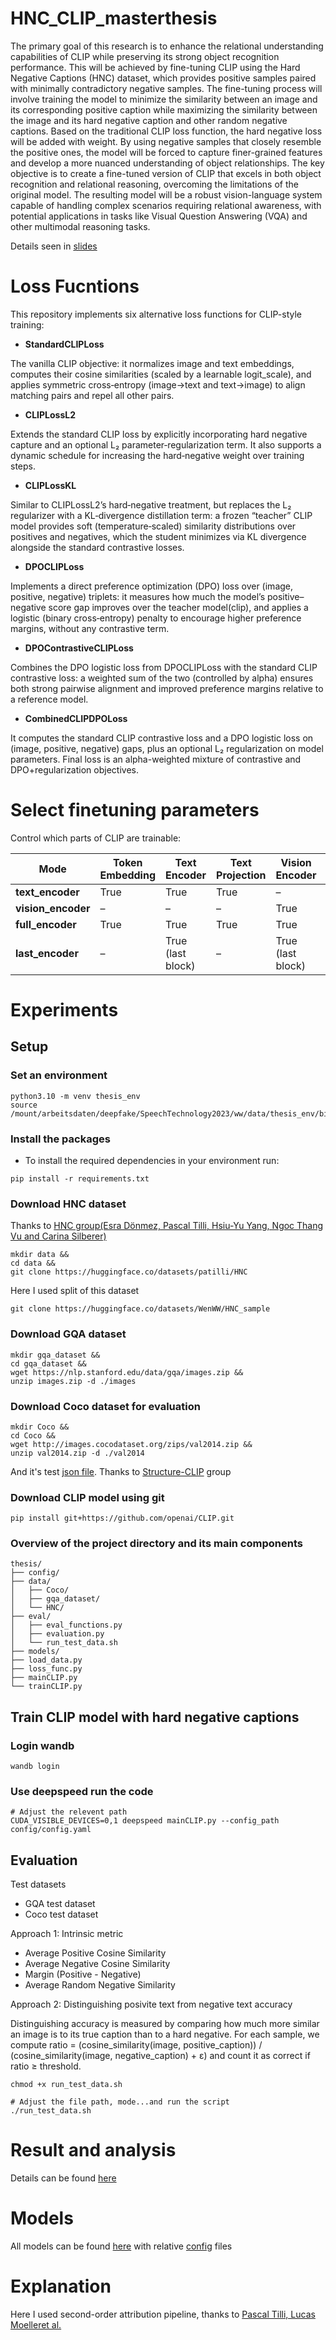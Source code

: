 # HNC_CLIP_masterthesis
The primary goal of this research is to enhance the relational understanding capabilities of CLIP while preserving its strong object recognition performance. This will be achieved by fine-tuning CLIP using the Hard Negative Captions (HNC) dataset, which provides positive samples paired with minimally contradictory negative samples. The fine-tuning process will involve training the model to minimize the similarity between an image and its corresponding positive caption while maximizing the similarity between the image and its hard negative caption and other random negative captions. Based on the traditional CLIP loss function, the hard negative loss will be added with weight. By using negative samples that closely resemble the positive ones, the model will be forced to capture finer-grained features and develop a more nuanced understanding of object relationships. The key objective is to create a fine-tuned version of CLIP that excels in both object recognition and relational reasoning, overcoming the limitations of the original model. The resulting model will be a robust vision-language system capable of handling complex scenarios requiring relational awareness, with potential applications in tasks like Visual Question Answering (VQA) and other multimodal reasoning tasks. 

Details seen in [slides](reports/slides.pdf)

# Loss Fucntions
This repository implements six alternative loss functions for CLIP-style training:

- **StandardCLIPLoss**  
  
The vanilla CLIP objective: it normalizes image and text embeddings, computes their cosine similarities (scaled by a learnable logit_scale), and applies symmetric cross‐entropy (image→text and text→image) to align matching pairs and repel all other pairs.

- **CLIPLossL2**  
  
Extends the standard CLIP loss by explicitly incorporating hard negative capture and an optional L₂ parameter‐regularization term. It also supports a dynamic schedule for increasing the hard‐negative weight over training steps.
  
- **CLIPLossKL**  
  
Similar to CLIPLossL2’s hard‐negative treatment, but replaces the L₂ regularizer with a KL‐divergence distillation term: a frozen “teacher” CLIP model provides soft (temperature‐scaled) similarity distributions over positives and negatives, which the student minimizes via KL divergence alongside the standard contrastive losses.

- **DPOCLIPLoss**  
  
Implements a direct preference optimization (DPO) loss over (image, positive, negative) triplets: it measures how much the model’s positive–negative score gap improves over the teacher model(clip), and applies a logistic (binary cross‐entropy) penalty to encourage higher preference margins, without any contrastive term.

- **DPOContrastiveCLIPLoss**  
  
Combines the DPO logistic loss from DPOCLIPLoss with the standard CLIP contrastive loss: a weighted sum of the two (controlled by alpha) ensures both strong pairwise alignment and improved preference margins relative to a reference model.

- **CombinedCLIPDPOLoss**  
  
It computes the standard CLIP contrastive loss and a DPO logistic loss on (image, positive, negative) gaps, plus an optional L₂ regularization on model parameters. Final loss is an alpha-weighted mixture of contrastive and DPO+regularization objectives.

# Select finetuning parameters
Control which parts of CLIP are trainable:

| Mode                   | Token Embedding | Text Encoder    | Text Projection | Vision Encoder   | Vision Projection |
|------------------------|-----------------|-----------------|-----------------|------------------|-------------------|
| **text_encoder**       | True            | True            | True            | –                | -                 |
| **vision_encoder**     | –               | –               | –               | True             | True              |
| **full_encoder**       | True            | True            | True            | True             | True              |
| **last_encoder**       | –               | True (last block)| –              | True (last block)| –                 |


# Experiments
## Setup
### Set an environment
```
python3.10 -m venv thesis_env
source /mount/arbeitsdaten/deepfake/SpeechTechnology2023/ww/data/thesis_env/bin/activate 
```

### Install the packages
- To install the required dependencies in your environment run: 
```
pip install -r requirements.txt
```

### Download HNC dataset
Thanks to [HNC group(Esra Dönmez, Pascal Tilli, Hsiu-Yu Yang, Ngoc Thang Vu and Carina Silberer)](https://github.com/DigitalPhonetics/hard-negative-captions)
```
mkdir data &&
cd data &&
git clone https://huggingface.co/datasets/patilli/HNC
```

Here I used split of this dataset
```
git clone https://huggingface.co/datasets/WenWW/HNC_sample
```

### Download GQA dataset
```
mkdir gqa_dataset &&
cd gqa_dataset &&
wget https://nlp.stanford.edu/data/gqa/images.zip &&
unzip images.zip -d ./images
```

### Download Coco dataset for evaluation
```
mkdir Coco &&
cd Coco &&
wget http://images.cocodataset.org/zips/val2014.zip &&
unzip val2014.zip -d ./val2014 
```
And it's test [json file](dataset/test_coco_aug_withneg.json). Thanks to [Structure-CLIP](https://github.com/zjukg/Structure-CLIP?tab=readme-ov-file) group

### Download CLIP model using git
```
pip install git+https://github.com/openai/CLIP.git
```

### Overview of the project directory and its main components
```
thesis/          
├── config/                     
├── data/                      
│   ├── Coco/                  
│   ├── gqa_dataset/            
│   └── HNC/                   
├── eval/                      
│   ├── eval_functions.py       
│   ├── evaluation.py           
│   └── run_test_data.sh        
├── models/                    
├── load_data.py                
├── loss_func.py                
├── mainCLIP.py                
└── trainCLIP.py               
```


## Train CLIP model with hard negative captions
### Login wandb
```
wandb login 
```

### Use deepspeed run the code
```
# Adjust the relevent path
CUDA_VISIBLE_DEVICES=0,1 deepspeed mainCLIP.py --config_path config/config.yaml
```

## Evaluation
Test datasets 
- GQA test dataset
- Coco test dataset

Approach 1: Intrinsic metric
- Average Positive Cosine Similarity
- Average Negative Cosine Similarity
- Margin (Positive - Negative)
- Average Random Negative Similarity

Approach 2: Distinguishing posivite text from negative text accuracy

Distinguishing accuracy is measured by comparing how much more similar an image is to its true caption than to a hard negative. For each sample, we compute
ratio = (cosine_similarity(image, positive_caption)) / (cosine_similarity(image, negative_caption) + ε) and count it as correct if ratio ≥ threshold.

```
chmod +x run_test_data.sh

# Adjust the file path, mode...and run the script
./run_test_data.sh
```

# Result and analysis
Details can be found [here](result_and_analysis)

# Models
All models can be found [here](https://drive.google.com/drive/folders/11Pxr9IA4l4EegGzgcvBzVNPWCxFmqsGl?usp=drive_link) with relative [config](config) files

# Explanation
Here I used second-order attribution pipeline, thanks to [Pascal Tilli, Lucas Moelleret al.](https://arxiv.org/abs/2408.14153)

